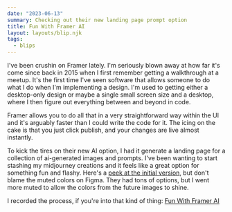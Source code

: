 ```yaml
---
date: "2023-06-13"
summary: Checking out their new landing page prompt option
title: Fun With Framer AI
layout: layouts/blip.njk
tags:
  - blips
---
```


I've been crushin on Framer lately. I'm seriously blown away at how far it's come since back in 2015 when I first remember getting a walkthrough at a meetup. It's the first time I've seen software that allows someone to do what I do when I'm implementing a design. I'm used to getting either a desktop-only design or maybe a single small screen size and a desktop, where I then figure out everything between and beyond in code. 

Framer allows you to do all that in a very straightforward way within the UI and it's arguably faster than I could write the code for it. The icing on the cake is that you just click publish, and your changes are live almost instantly. 

To kick the tires on their new AI option, I had it generate a landing page for a collection of ai-generated images and prompts. I've been wanting to start stashing my midjourney creations and it feels like a great option for something fun and flashy. Here's a [peek at the initial version](https://www.framer.com), but don't blame the muted colors on Figma. They had tons of options, but I went more muted to allow the colors from the future images to shine. 


I recorded the process, if you're into that kind of thing: [Fun With Framer AI](https://www.youtube.com/watch?v=q3FfiBBFPnM&pp=ygUJZGFuZGVubmV5)